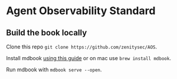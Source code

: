 # Agent Observability Standard

## Build the book locally

Clone this repo `git clone https://github.com/zenitysec/AOS`.

Install mdbook [using this guide](https://rust-lang.github.io/mdBook/guide/installation.html) or on mac use `brew install mdbook`.

Run mdbook with `mdbook serve --open`.